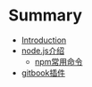 # Summary

* [Introduction](README.md)
* [node.js介绍](1.node.js介绍\README.md)
  * [npm常用命令](1.node.js介绍\npm常用命令.md)
* [gitbook插件](gitbook插件介绍\gitbook_plugin.md)


